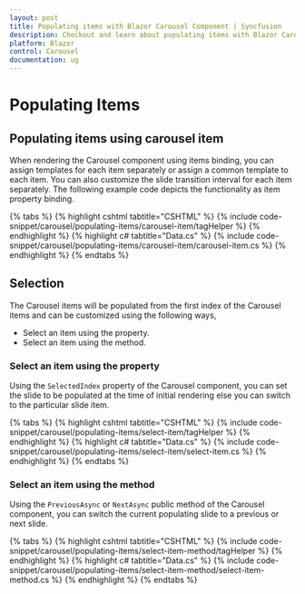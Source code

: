 ```yaml
---
layout: post
title: Populating items with Blazor Carousel Component | Syncfusion
description: Checkout and learn about populating items with Blazor Carousel component in Blazor Server App and Blazor WebAssembly App.
platform: Blazor
control: Carousel
documentation: ug
---
```


# Populating Items

## Populating items using carousel item

When rendering the Carousel component using items binding, you can assign templates for each item separately or assign a common template to each item. You can also customize the slide transition interval for each item separately. The following example code depicts the functionality as item property binding.

{% tabs %}
{% highlight cshtml tabtitle="CSHTML" %}
{% include code-snippet/carousel/populating-items/carousel-item/tagHelper %}
{% endhighlight %}
{% highlight c# tabtitle="Data.cs" %}
{% include code-snippet/carousel/populating-items/carousel-item/carousel-item.cs %}
{% endhighlight %}
{% endtabs %}

## Selection

The Carousel items will be populated from the first index of the Carousel items and can be customized using the following ways,

* Select an item using the property.
* Select an item using the method.

### Select an item using the property

Using the `SelectedIndex` property of the Carousel component, you can set the slide to be populated at the time of initial rendering else you can switch to the particular slide item.

{% tabs %}
{% highlight cshtml tabtitle="CSHTML" %}
{% include code-snippet/carousel/populating-items/select-item/tagHelper %}
{% endhighlight %}
{% highlight c# tabtitle="Data.cs" %}
{% include code-snippet/carousel/populating-items/select-item/select-item.cs %}
{% endhighlight %}
{% endtabs %}

### Select an item using the method

Using the `PreviousAsync` or `NextAsync` public method of the Carousel component, you can switch the current populating slide to a previous or next slide.

{% tabs %}
{% highlight cshtml tabtitle="CSHTML" %}
{% include code-snippet/carousel/populating-items/select-item-method/tagHelper %}
{% endhighlight %}
{% highlight c# tabtitle="Data.cs" %}
{% include code-snippet/carousel/populating-items/select-item-method/select-item-method.cs %}
{% endhighlight %}
{% endtabs %}
